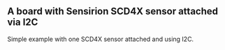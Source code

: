 ## A board with Sensirion SCD4X sensor attached via I2C

Simple example with one SCD4X sensor attached and using I2C.
